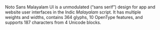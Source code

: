 Noto Sans Malayalam UI is a unmodulated (“sans serif”) design for app and website user interfaces in the Indic _Malayalam_ script. It has multiple weights and widths, contains 364 glyphs, 10 OpenType features, and supports 187 characters from 4 Unicode blocks.